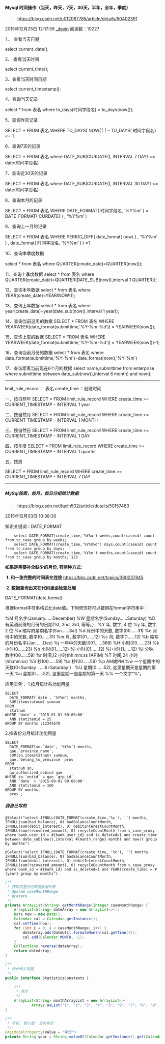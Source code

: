 #### Mysql 时间操作（当天，昨天，7天，30天，半年，全年，季度）

> https://blog.csdn.net/u012087785/article/details/50402391

2015年12月25日 12:17:59 [_devin](https://me.csdn.net/u012087785) 阅读数：10227



1 、 查看当天日期

select current_date();

 

2、 查看当天时间

select current_time();

 

3、查看当天时间日期

select current_timestamp();

 

4、查询当天记录

select * from 表名 where to_days(时间字段名) = to_days(now());

 

5、查询昨天记录

SELECT * FROM 表名 WHERE TO_DAYS( NOW( ) ) – TO_DAYS( 时间字段名) <= 1

 

6、查询7天的记录

SELECT * FROM 表名 where DATE_SUB(CURDATE(), INTERVAL 7 DAY) <= date(时间字段名) 

 

7、查询近30天的记录

SELECT * FROM 表名 where DATE_SUB(CURDATE(), INTERVAL 30 DAY) <= date(时间字段名)

 

8、查询本月的记录

SELECT * FROM 表名 WHERE DATE_FORMAT( 时间字段名, ‘%Y%m’ ) = DATE_FORMAT( CURDATE( ) , ‘%Y%m’ )

 

9、查询上一月的记录

SELECT * FROM 表名 WHERE PERIOD_DIFF( date_format( now( ) , ‘%Y%m’ ) , date_format( 时间字段名, ‘%Y%m’ ) ) =1

 

10、查询本季度数据

select * from 表名 where QUARTER(create_date)=QUARTER(now());



11、查询上季度数据
select * from 表名 where QUARTER(create_date)=QUARTER(DATE_SUB(now(),interval 1 QUARTER));

 

12、查询本年数据
select * from 表名  where YEAR(create_date)=YEAR(NOW());

 

13、查询上年数据
select * from 表名 where year(create_date)=year(date_sub(now(),interval 1 year));



14、查询当前这周的数据 
SELECT * FROM 表名 WHERE YEARWEEK(date_format(submittime,'%Y-%m-%d')) = YEARWEEK(now());

 

15、查询上周的数据
SELECT * FROM 表名 WHERE YEARWEEK(date_format(submittime,'%Y-%m-%d')) = YEARWEEK(now())-1;

 

16、查询当前月份的数据
select * from 表名   where date_format(submittime,'%Y-%m')=date_format(now(),'%Y-%m')

 

17、查询距离当前现在6个月的数据
select name,submittime from enterprise where submittime between date_sub(now(),interval 6 month) and now();

---

limit_rule_record ： 表名
create_time ：创建时间

一、按自然年
SELECT * FROM limit_rule_record WHERE create_time >= CURRENT_TIMESTAMP - INTERVAL 1 year

二、按自然月
SELECT * FROM limit_rule_record WHERE create_time >= CURRENT_TIMESTAMP - INTERVAL 1 MONTH

三、按自然日
SELECT * FROM limit_rule_record WHERE create_time >= CURRENT_TIMESTAMP - INTERVAL 1 DAY

四、按季度
SELECT * FROM limit_rule_record WHERE create_time >= CURRENT_TIMESTAMP - INTERVAL 1 quarter

五、按周

SELECT * FROM limit_rule_record WHERE create_time >= CURRENT_TIMESTAMP - INTERVAL 7 DAY

---

##### MySql按周，按月，按日分组统计数据

> https://blog.csdn.net/lqclh502/article/details/50157483

2015年12月03日 10:38:30

知识关键词：DATE_FORMAT

```
    select DATE_FORMAT(create_time,'%Y%u') weeks,count(caseid) count from tc_case group by weeks;  
    select DATE_FORMAT(create_time,'%Y%m%d') days,count(caseid) count from tc_case group by days;  
    select DATE_FORMAT(create_time,'%Y%m') months,count(caseid) count from tc_case group by months; 123
```

**如果是需要补全缺少的月份, 有两种方式:**

​    **1. 和一张完整的时间表左连接**  https://bbs.csdn.net/topics/360237845

​    **2. 数据查询出来在代码里面检查处理**

DATE_FORMAT(date,format)

根据format字符串格式化date值。下列修饰符可以被用在format字符串中：

%M 月名字(January……December) 
%W 星期名字(Sunday……Saturday) 
%D 有英语前缀的月份的日期(1st, 2nd, 3rd, 等等。） 
%Y 年, 数字, 4 位 
%y 年, 数字, 2 位 
%a 缩写的星期名字(Sun……Sat) 
%d 月份中的天数, 数字(00……31) 
%e 月份中的天数, 数字(0……31) 
%m 月, 数字(01……12) 
%c 月, 数字(1……12) 
%b 缩写的月份名字(Jan……Dec) 
%j 一年中的天数(001……366) 
%H 小时(00……23) 
%k 小时(0……23) 
%h 小时(01……12) 
%I 小时(01……12) 
%l 小时(1……12) 
%i 分钟, 数字(00……59) 
%r 时间,12 小时(hh:mm:ss [AP]M) 
%T 时间,24 小时(hh:mm:ss) 
%S 秒(00……59) 
%s 秒(00……59) 
%p AM或PM 
%w 一个星期中的天数(0=Sunday ……6=Saturday ） 
%U 星期(0……52), 这里星期天是星期的第一天 
%u 星期(0……52), 这里星期一是星期的第一天 
%% 一个文字“%”。

应用实例： 
1.按月统计各功能用量

```mysql
SELECT 
  DATE_FORMAT(`date`, '%Y%m') months,
  SUM(itemstatnum) sumnum 
FROM
  statnum 
WHERE `date` > '2015-01-01 00:00:00' 
  AND statitemid = 25 
GROUP BY months ;12345678
```

2.按省份分月统计功能用量

```mysql
SELECT 
  DATE_FORMAT(sn.`date`, '%Y%m') months,
  qae.`province_name`,
  SUM(sn.itemstatnum) sumnum,
  qae.`belong_to_province` prov 
FROM
  statnum sn,
  qw_authorized_ecbind qae 
WHERE sn.`entid` = qae.`grp_id` 
  AND `date` > '2015-09-01 00:00:00' 
  AND statitemid = 100 
GROUP BY months,
  prov ;
```


##### 我自己写的

```mysql
@Select("select IFNULL(DATE_FORMAT(create_time,'%c'), '') months, IFNULL(sum(bad_balance), 0) badBalanceCountMonth, IFNULL(sum(debit_interest), 0) debitInterestCountMonth, IFNULL(sum(recovered_amount), 0) recycleCountMonth from v_case_proxy where bank_user_id = #{bank_user_id} and is_deleted=1 and create_time between date_sub(now(),interval #{month_range} month) and now() group by months")

@Select("select IFNULL(DATE_FORMAT(create_time, '%c'), '') months, IFNULL(sum(bad_balance), 0) badBalanceCountMonth, IFNULL(sum(debit_interest), 0) debitInterestCountMonth, IFNULL(sum(recovered_amount), 0) recycleCountMonth from v_case_proxy where bank_id = #{bank_id} and is_deleted=1 and YEAR(create_time) = #{year} group by months")
```

```java
/**
 * 获取完整月份跨度数据列表
 * @param caseMonthRange
 * @return
 */
private ArrayList<String> getMonthRange(Integer caseMonthRange) {
    ArrayList<String> dateArray = new ArrayList<>();
    Date now = new Date();
    Calendar cal = Calendar.getInstance();
    cal.setTime(now);
    for (int i = 0; i < caseMonthRange; i++) {
        dateArray.add(DateUtil.formateMonth(cal.getTime()));
        cal.add(Calendar.MONTH, -1);
    }
    Collections.reverse(dateArray);
    return dateArray;
}

/**
 * 统计相关常量
 */
public interface StatisticsConstants {

    /**
     * 月份
     */
    ArrayList<String> monthArrayList = new ArrayList<>(
            Arrays.asList("1", "2", "3", "4", "5", "6", "7", "8", "9", "10", "11", "12"));
}

/**
 * 年份, 默认值: 当前年份
 */
@ApiModelProperty(value = "年份")
private String year = String.valueOf(Calendar.getInstance().get(Calendar.YEAR));
```

